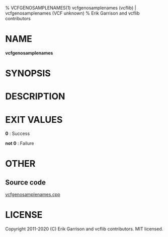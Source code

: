 % VCFGENOSAMPLENAMES(1) vcfgenosamplenames (vcflib) | vcfgenosamplenames (VCF unknown)
% Erik Garrison and vcflib contributors

# NAME

**vcfgenosamplenames**

# SYNOPSIS



# DESCRIPTION







# EXIT VALUES

**0**
: Success

**not 0**
: Failure

# OTHER

## Source code

[vcfgenosamplenames.cpp](https://github.com/vcflib/vcflib/blob/master/src/vcfgenosamplenames.cpp)

# LICENSE

Copyright 2011-2020 (C) Erik Garrison and vcflib contributors. MIT licensed.

<!--
  Created with ./scripts/bin2md.rb scripts/bin2md-template.erb
-->
